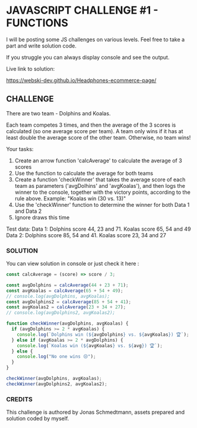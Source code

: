 # JAVASCRIPT CHALLENGE #1 - FUNCTIONS

I will be posting some JS challenges on various levels. Feel free to take a part and write solution code. 

If you struggle you can always display console and see the output.

Live link to solution:

https://webski-dev.github.io/Headphones-ecommerce-page/


## CHALLENGE

There are two team - Dolphins and Koalas.

Each team competes 3 times, and then the average of the 3 scores is calculated (so one average score per team).
A team only wins if it has at least double the average score of the other team. Otherwise, no team wins!

Your tasks:
1. Create an arrow function 'calcAverage' to calculate the average of 3 scores
2. Use the function to calculate the average for both teams
3. Create a function 'checkWinner' that takes the average score of each team as parameters ('avgDolhins' and 'avgKoalas'), and then logs the winner to the console, together with the victory points, according to the rule above. Example: "Koalas win (30 vs. 13)"
4. Use the 'checkWinner' function to determine the winner for both Data 1 and Data 2
5. Ignore draws this time

Test data:
Data 1: Dolphins score 44, 23 and 71. Koalas score 65, 54 and 49
Data 2: Dolphins score 85, 54 and 41. Koalas score 23, 34 and 27



### SOLUTION

You can view solution in console or just check it here :

```javascript
const calcAverage = (score) => score / 3;

const avgDolphins = calcAverage(44 + 23 + 71);
const avgKoalas = calcAverage(65 + 54 + 49);
// console.log(avgDolphins, avgKoalas);
const avgDolphins2 = calcAverage(85 + 54 + 41);
const avgKoalas2 = calcAverage(23 + 34 + 27);
// console.log(avgDolphins2, avgKoalas2);

function checkWinner(avgDolphins, avgKoalas) {
  if (avgDolphins >= 2 * avgKoalas) {
    console.log(`Dolphins win (${avgDolphins} vs. ${avgKoalas}) 🏆`);
  } else if (avgKoalas >= 2 * avgDolphins) {
    console.log(`Koalas win (${avgKoalas} vs. ${avg}) 🏆`);
  } else {
    console.log("No one wins 😒");
  }
}

checkWinner(avgDolphins, avgKoalas);
checkWinner(avgDolphins2, avgKoalas2);
```

### CREDITS

 This challenge is authored by Jonas Schmedtmann, assets prepared and solution coded by myself.
